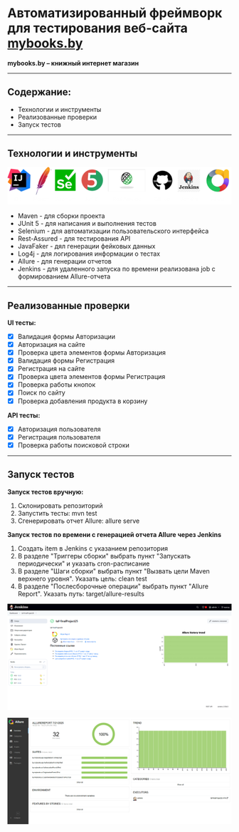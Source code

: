 # Автоматизированный фреймворк для тестирования веб-сайта [mybooks.by](https://mybooks.by/)
**mybooks.by – книжный интернет магазин**

___

## Содержание:
- Технологии и инструменты
- Реализованные проверки
- Запуск тестов

___

## Технологии и инструменты
![img.png](images/img.png)

- Maven - для сборки проекта
- JUnit 5 - для написания и выполнения тестов
- Selenium - для автоматизации пользовательского интерфейса
- Rest-Assured - для тестирования API
- JavaFaker - дял генерации фейковых данных
- Log4j - для логирования информации о тестах
- Allure - для генерации отчетов
- Jenkins - для удаленного запуска по времени реализована job с формированием Allure-отчета

___

## Реализованные проверки

**UI тесты:**
- [x] Валидация формы Авторизации
- [x] Авторизация на сайте
- [x] Проверка цвета элементов формы Авторизация
- [x] Валидация формы Регистрация
- [x] Регистрация на сайте
- [x] Проверка цвета элементов формы Регистрация
- [x] Проверка работы кнопок
- [x] Поиск по сайту
- [x] Проверка добавления продукта в корзину

**API тесты:**
- [x] Авторизация пользователя
- [x] Регистрация пользователя
- [x] Проверка работы поисковой строки

___

## Запуск тестов

**Запуск тестов вручную:**
1. Склонировать репозиторий
2. Запустить тесты: mvn test
3. Сгенерировать отчет Allure: allure serve

**Запуск тестов по времени с генерацией отчета Allure через Jenkins**
1. Создать item в Jenkins с указанием репозитория
2. В разделе "Триггеры сборки" выбрать пункт "Запускать периодически" и указать cron-расписание
3. В разделе "Шаги сборки" выбрать пункт "Вызвать цели Maven верхнего уровня". Указать цель: clean test
4. В разделе "Послесборочные операции" выбрать пункт "Allure Report". Указать путь: target/allure-results

![img.png](images/Jenkins.png)

![img.png](images/Allure.png)
